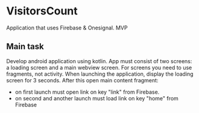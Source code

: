 # VisitorsCount
Application that uses Firebase & Onesignal. MVP

## Main task
Develop android application using kotlin. App must
consist of two screens: a loading screen and a main webview screen. For screens
you need to use fragments, not activity.
When launching the application, display the loading screen for 3 seconds. After this open main content fragment: 
 - on first launch must open link  on key "link" from Firebase. 
 - on second and another launch must load link on key "home" from Firebase 
